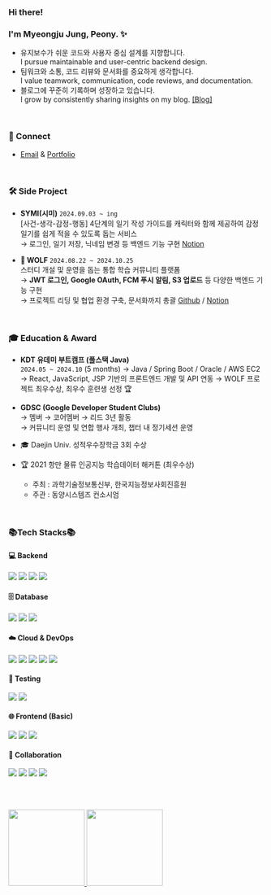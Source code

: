 <div align="left">
<!-- 
![header](https://capsule-render.vercel.app/api?type=waving&color=timeGradient&height=270&section=header&text=Myeongju%20Jung&fontSize=40&fontAlign=50&desc=Backend%20Developer&descSize=30&descAlign=50&descAlignY=30&animation=fadeIn)
-->
  
### Hi there! 

### I'm Myeongju Jung, Peony. ✨
- 유지보수가 쉬운 코드와 사용자 중심 설계를 지향합니다.<br/>
  I pursue maintainable and user-centric backend design.
- 팀워크와 소통, 코드 리뷰와 문서화를 중요하게 생각합니다.<br/>
  I value teamwork, communication, code reviews, and documentation.
- 블로그에 꾸준히 기록하며 성장하고 있습니다.<br/>
  I grow by consistently sharing insights on my blog. [[Blog]](https://myeongju00.tistory.com/)

</br>

### 📎 Connect 
- [Email](mailto:j51677767@gmail.com) & [Portfolio](https://github.com/myeongju00/myeongju00/blob/main/%E1%84%8C%E1%85%A5%E1%86%BC%E1%84%86%E1%85%A7%E1%86%BC%E1%84%8C%E1%85%AE%20%E1%84%91%E1%85%A9%E1%84%90%E1%85%B3%E1%84%91%E1%85%A9%E1%86%AF%E1%84%85%E1%85%B5%E1%84%8B%E1%85%A9.pdf)

</br>

### 🛠️ Side Project
- **SYMI(시미)**  `2024.09.03 ~ ing` </br>
  [사건-생각-감정-행동] 4단계의 일기 작성 가이드를 캐릭터와 함께 제공하여 감정 일기를 쉽게 적을 수 있도록 돕는 서비스  
  → 로그인, 일기 저장, 닉네임 변경 등 백엔드 기능 구현
  [Notion](https://myeongju00.notion.site/Simi-135c7567ed3d805094adc75737f79c6a?pvs=74)
  
- **🐺 WOLF**  `2024.08.22 ~ 2024.10.25` </br>
  스터디 개설 및 운영을 돕는 통합 학습 커뮤니티 플랫폼  
  → **JWT 로그인, Google OAuth, FCM 푸시 알림, S3 업로드** 등 다양한 백엔드 기능 구현 </br>
  → 프로젝트 리딩 및 협업 환경 구축, 문서화까지 총괄
  [Github](https://github.com/orgs/2024-Wolf/repositories) / [Notion](https://myeongju00.notion.site/Wolf-135c7567ed3d8027bec4f4b0f9760e65?pvs=74)

</br>

### 🎓 Education & Award

- **KDT 유데미 부트캠프 (풀스택 Java)**  
  `2024.05 ~ 2024.10` (5 months) 
  → Java / Spring Boot / Oracle / AWS EC2
  → React, JavaScript, JSP 기반의 프론트엔드 개발 및 API 연동
  → WOLF 프로젝트 최우수상, 최우수 훈련생 선정 🏆  

- **GDSC (Google Developer Student Clubs)**  
  → 멤버 → 코어멤버 → 리드 3년 활동  
  → 커뮤니티 운영 및 연합 행사 개최, 챕터 내 정기세션 운영
  
- 🎓 Daejin Univ.
  성적우수장학금 3회 수상
  
- 🏆 2021 항만 물류 인공지능 학습데이터 해커톤 (최우수상)
  - 주최 : 과학기술정보통신부, 한국지능정보사회진흥원
  - 주관 : 동양시스템즈 컨소시엄


</br>

### 📚Tech Stacks📚
<h4>💻 Backend</h4>
<img src="https://img.shields.io/badge/Java-007396?style=for-the-badge&logo=java&logoColor=white">
<img src="https://img.shields.io/badge/SpringBoot-6DB33F?style=for-the-badge&logo=springboot&logoColor=white">
<img src="https://img.shields.io/badge/JPA-59666C?style=for-the-badge&logo=hibernate&logoColor=white">
<img src="https://img.shields.io/badge/REST API-005571?style=for-the-badge&logo=apache&logoColor=white">

<h4>🗄️ Database</h4>
<img src="https://img.shields.io/badge/MySQL-4479A1?style=for-the-badge&logo=mysql&logoColor=white">
<img src="https://img.shields.io/badge/PostgreSQL-4169E1?style=for-the-badge&logo=postgresql&logoColor=white">
<img src="https://img.shields.io/badge/Oracle-F80000?style=for-the-badge&logo=oracle&logoColor=white">

<h4>☁️ Cloud & DevOps</h4>
<img src="https://img.shields.io/badge/AWS EC2-FF9900?style=for-the-badge&logo=amazon-ec2&logoColor=white">
<img src="https://img.shields.io/badge/AWS S3-569A31?style=for-the-badge&logo=amazon-s3&logoColor=white">
<img src="https://img.shields.io/badge/Docker-2496ED?style=for-the-badge&logo=docker&logoColor=white">
<img src="https://img.shields.io/badge/Nginx-009639?style=for-the-badge&logo=nginx&logoColor=white">
<img src="https://img.shields.io/badge/Let's Encrypt-003A70?style=for-the-badge&logo=letsencrypt&logoColor=white">

<h4>🧪 Testing</h4>
<img src="https://img.shields.io/badge/JUnit-25A162?style=for-the-badge&logo=junit5&logoColor=white">
<img src="https://img.shields.io/badge/Postman-FF6C37?style=for-the-badge&logo=postman&logoColor=white">

<h4>🌐 Frontend (Basic)</h4>
<img src="https://img.shields.io/badge/HTML5-E34F26?style=for-the-badge&logo=html5&logoColor=white">
<img src="https://img.shields.io/badge/CSS3-1572B6?style=for-the-badge&logo=css3&logoColor=white">
<img src="https://img.shields.io/badge/React-61DAFB?style=for-the-badge&logo=react&logoColor=black">

<h4>🤝 Collaboration</h4>
<img src="https://img.shields.io/badge/Git-F05032?style=for-the-badge&logo=git&logoColor=white">
<img src="https://img.shields.io/badge/GitHub-181717?style=for-the-badge&logo=github&logoColor=white">
<img src="https://img.shields.io/badge/Jira-0052CC?style=for-the-badge&logo=jira&logoColor=white">
<img src="https://img.shields.io/badge/Notion-000000?style=for-the-badge&logo=notion&logoColor=white">

<br/><br/>
<div align="left">
  <a href="https://solved.ac/myeongju00">
    <img src="http://mazassumnida.wtf/api/v2/generate_badge?boj=myeongju00" height="150" />
  </a>
  <a href="https://github.com/myeongju00/github-readme-stats">
    <img src="https://github-readme-stats.vercel.app/api/top-langs/?username=myeongju00&layout=compact" height="150" />
  </a>
</div>


<!-- 
![Footer](https://capsule-render.vercel.app/api?type=waving&color=timeGradient&height=120&section=footer)
-->
</div>
